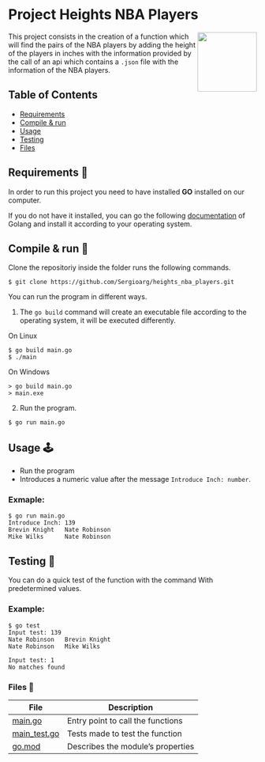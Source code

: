 # Project Heights NBA Players

<p>
	<img align="right" src="https://play-lh.googleusercontent.com/I6Jz9nEZq-8jBPn2bmjywWLXLZ7GMn2WR64x9w1xQm8H5Isd1rhaQ4NDsp3jVUhLPFI" width="120" height="120">
	This project consists in the creation of a function which will find the pairs of the NBA players by adding the height of the players in inches with the information provided by the call of an api which contains a <code>.json</code> file with the information of the NBA players.
</p>

## Table of Contents

- [Requirements](#requirements)
- [Compile & run](#compile--run)
- [Usage](#usage)
- [Testing](#testing)
- [Files](#files)


## Requirements :rotating_light:

In order to run this project you need to have installed **GO** installed on our computer.

If you do not have it installed, you can go the following [documentation](https://golang.org/doc/install) of Golang and install it according to your operating system.

## Compile & run :rocket:

Clone the repositoriy inside the folder runs the following commands.

```
$ git clone https://github.com/Sergioarg/heights_nba_players.git
```

You can run the program in different ways.

1. The `go build` command will create an executable file according to the operating system, it will be executed differently.

On Linux

```
$ go build main.go
$ ./main
```

On Windows

```
> go build main.go
> main.exe
```

2. Run the program.

```
$ go run main.go
```

## Usage :joystick:

- Run the program
- Introduces a numeric value after the message `Introduce Inch: number`.

### Exmaple:

```
$ go run main.go
Introduce Inch: 139
Brevin Knight   Nate Robinson
Mike Wilks      Nate Robinson
```

## Testing :test_tube:

You can do a quick test of the function with the command With predetermined values.

### Example:

```
$ go test
Input test: 139
Nate Robinson   Brevin Knight
Nate Robinson   Mike Wilks

Input test: 1
No matches found
```

### Files :open_file_folder:

| File                           | Description                       |
| ------------------------------ | --------------------------------- |
| [main.go](./main.go)           | Entry point to call the functions |
| [main_test.go](./main_test.go) | Tests made to test the function   |
| [go.mod](./go.mod)             | Describes the module’s properties |
